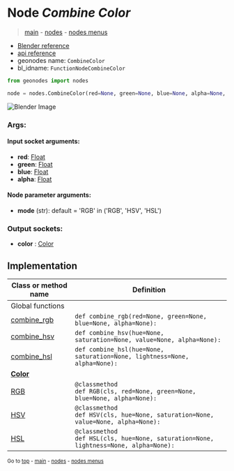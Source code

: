 # Node *Combine Color*

> [main](../index.md) - [nodes](nodes.md) - [nodes menus](nodes_menus.md)

- [Blender reference](https://docs.blender.org/manual/en/latest/modeling/geometry_nodes/color/combine_color.html)
- [api reference](https://docs.blender.org/api/current/bpy.types.FunctionNodeCombineColor.html)
- geonodes name: `CombineColor`
- bl_idname: `FunctionNodeCombineColor`

```python
from geonodes import nodes

node = nodes.CombineColor(red=None, green=None, blue=None, alpha=None, mode='RGB')
```

![Blender Image](https://docs.blender.org/manual/en/latest/_images/node-types_FunctionNodeCombineColor.webp)

### Args:

#### Input socket arguments:

- **red**: [Float](Float.md)
- **green**: [Float](Float.md)
- **blue**: [Float](Float.md)
- **alpha**: [Float](Float.md)

#### Node parameter arguments:

- **mode** (str): default = 'RGB' in ('RGB', 'HSV', 'HSL')

### Output sockets:

- **color** : [Color](Color.md)

## Implementation

| Class or method name | Definition |
|----------------------|------------|
| Global functions |
| [combine_rgb](A.md#combine_rgb) | `def combine_rgb(red=None, green=None, blue=None, alpha=None):` |
| [combine_hsv](A.md#combine_hsv) | `def combine_hsv(hue=None, saturation=None, value=None, alpha=None):` |
| [combine_hsl](A.md#combine_hsl) | `def combine_hsl(hue=None, saturation=None, lightness=None, alpha=None):` |
| **[Color](Color.md)** |
| [RGB](Color.md#RGB) | `@classmethod`<br> `def RGB(cls, red=None, green=None, blue=None, alpha=None):` |
| [HSV](Color.md#HSV) | `@classmethod`<br> `def HSV(cls, hue=None, saturation=None, value=None, alpha=None):` |
| [HSL](Color.md#HSL) | `@classmethod`<br> `def HSL(cls, hue=None, saturation=None, lightness=None, alpha=None):` |

<sub>Go to [top](#node-Combine-Color) - [main](../index.md) - [nodes](nodes.md) - [nodes menus](nodes_menus.md)</sub>

